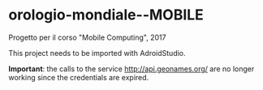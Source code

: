 # orologio-mondiale--MOBILE
Progetto per il corso "Mobile Computing", 2017

This project needs to be imported with AdroidStudio.

**Important**: the calls to the service http://api.geonames.org/ are no longer working since the credentials are expired.
